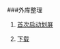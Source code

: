 ###外库整理
1. <a href="https://github.com/LillteZheng/ViewPagerHelper">首次启动划屏</a>

2. <a href="">下载</a>